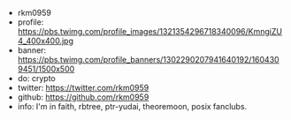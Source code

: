 - rkm0959
- profile: https://pbs.twimg.com/profile_images/1321354296718340096/KmngiZU4_400x400.jpg
- banner: https://pbs.twimg.com/profile_banners/1302290207941640192/1604309451/1500x500
- do: crypto
- twitter: https://twitter.com/rkm0959
- github: https://github.com/rkm0959
- info: I'm in faith, rbtree, ptr-yudai, theoremoon, posix fanclubs.

